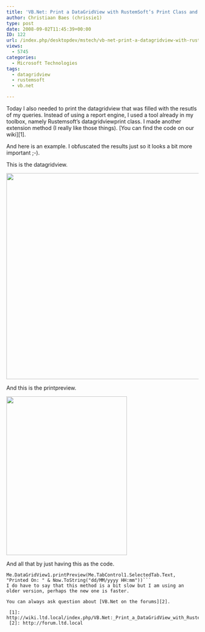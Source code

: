 ```yaml
---
title: 'VB.Net: Print a DataGridView with RustemSoft’s Print Class and an Extension method'
author: Christiaan Baes (chrissie1)
type: post
date: 2008-09-02T11:45:39+00:00
ID: 122
url: /index.php/desktopdev/mstech/vb-net-print-a-datagridview-with-rustems/
views:
  - 5745
categories:
  - Microsoft Technologies
tags:
  - datagridview
  - rustemsoft
  - vb.net

---
```

Today I also needed to print the datagridview that was filled with the resutls of my queries. Instead of using a report engine, I used a tool already in my toolbox, namely Rustemsoft&#8217;s datagridviewprint class. I made another extension method (I really like those things). [You can find the code on our wiki][1].

And here is an example. I obfuscated the results just so it looks a bit more important ;-).

This is the datagridview.

<div class="image_block">
  <img src="/wp-content/uploads/blogs/DesktopDev/QueryanalyserDatagridview.jpg" alt="" title="" width="531" height="540" />
</div>

And this is the printpreview.

<div class="image_block">
  <img src="/wp-content/uploads/blogs/DesktopDev/QueryanalyserDatagridviewpreview.jpg" alt="" title="" width="316" height="416" />
</div>

And all that by just having this as the code.

```vbnet
Me.DataGridView1.printPreview(Me.TabControl1.SelectedTab.Text, "Printed On: " & Now.ToString("dd/MM/yyyy HH:mm"))```
I do have to say that this method is a bit slow but I am using an older version, perhaps the new one is faster.

You can always ask question about [VB.Net on the forums][2].

 [1]: http://wiki.ltd.local/index.php/VB.Net:_Print_a_DataGridView_with_RustemSoft_%27s_Print_Class_and_an_Extension_method
 [2]: http://forum.ltd.local